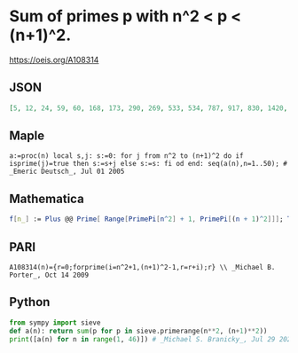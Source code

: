 # Sum of primes p with n^2 < p < \(n\+1\)^2\.
https://oeis.org/A108314
## JSON
```JSON
[5, 12, 24, 59, 60, 168, 173, 290, 269, 533, 534, 787, 917, 830, 1420, 1901, 1541, 2076, 2288, 2953, 3219, 3533, 3348, 5413, 5208, 4907, 6026, 7343, 6960, 7444, 9948, 9483, 11166, 10749, 12624, 11903, 12713, 17724, 17155, 19590, 18975, 16249, 22702, 21859, 26943]
```
## Maple
```Maple
a:=proc(n) local s,j: s:=0: for j from n^2 to (n+1)^2 do if isprime(j)=true then s:=s+j else s:=s: fi od end: seq(a(n),n=1..50); # _Emeric Deutsch_, Jul 01 2005
```
## Mathematica
```Mathematica
f[n_] := Plus @@ Prime[ Range[PrimePi[n^2] + 1, PrimePi[(n + 1)^2]]]; Table[ f[n], {n, 44}] (* _Robert G. Wilson v_, Jul 01 2005 *)
```
## PARI
```PARI
A108314(n)={r=0;forprime(i=n^2+1,(n+1)^2-1,r=r+i);r} \\ _Michael B. Porter_, Oct 14 2009
```
## Python
```Python
from sympy import sieve
def a(n): return sum(p for p in sieve.primerange(n**2, (n+1)**2))
print([a(n) for n in range(1, 46)]) # _Michael S. Branicky_, Jul 29 2021
```

